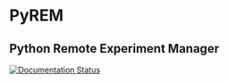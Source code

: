 # PyREM
## Python Remote Experiment Manager

[![Documentation Status](https://readthedocs.org/projects/pyrem/badge/?version=latest)](http://pyrem.readthedocs.org/en/latest/?badge=latest)
